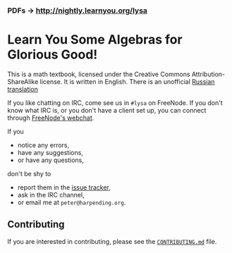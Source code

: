 ### PDFs -> http://nightly.learnyou.org/lysa

# Learn You Some Algebras for Glorious Good!

This is a math textbook, licensed under the Creative Commons
Attribution-ShareAlike license. It is written in English. There is an
unofficial [Russian translation](../ru)

If you like chatting on IRC, come see us in `#lysa` on FreeNode. If
you don't know what IRC is, or you don't have a client set up, you can
connect through [FreeNode's webchat][webchat].

If you

* notice any errors,
* have any suggestions,
* or have any questions,

don't be shy to

*   report them in the
    [issue tracker](https://github.com/learnyou/lysa/issues), 
*   ask in the IRC channel,
*   or email me at `peter@harpending.org`. 

[webchat]: http://webchat.freenode.net/?channels=lysa

## Contributing

If you are interested in contributing, please see the
[`CONTRIBUTING.md`](CONTRIBUTING.md) file.
